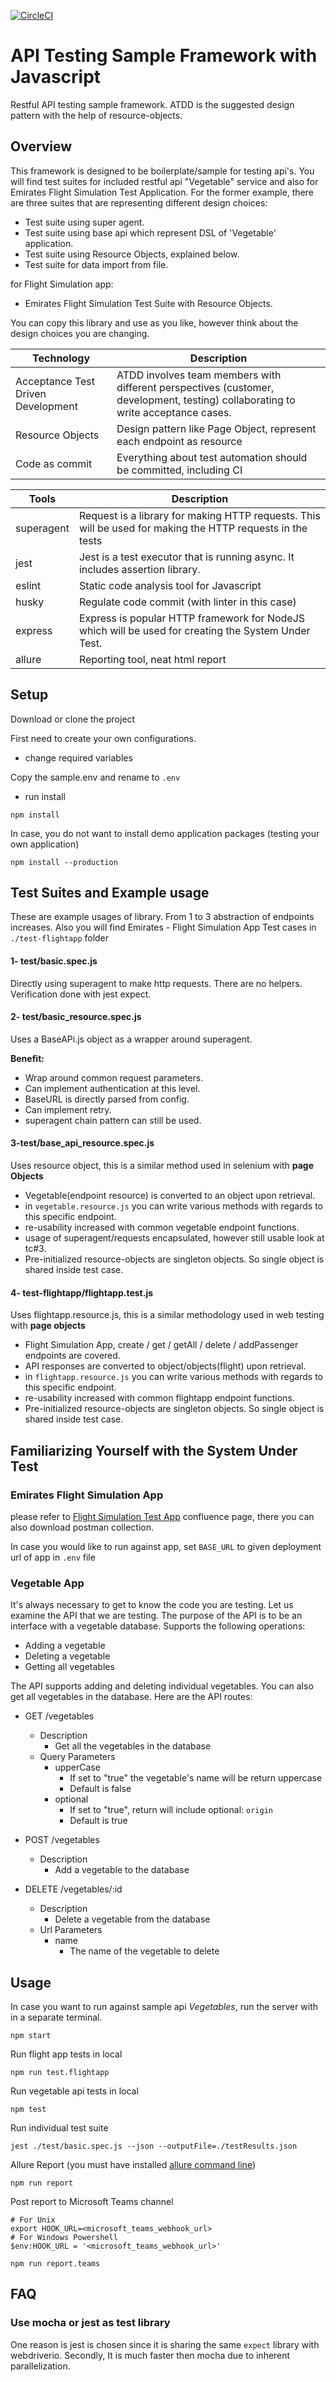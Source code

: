 [![CircleCI](https://circleci.com/gh/serhatbolsu/api-test-javascript-jest-boilerplate.svg?style=svg)](https://circleci.com/gh/serhatbolsu/api-test-javascript-jest-boilerplate)
# API Testing Sample Framework with Javascript
Restful API testing sample framework. ATDD is the suggested design pattern with the help of resource-objects.
 
## Overview

This framework is designed to be boilerplate/sample for testing api's.
You will find test suites for included restful api "Vegetable" service and 
also for Emirates Flight Simulation Test Application. 
For the former example, there are three suites that are representing different design choices:
- Test suite using super agent.
- Test suite using base api which represent DSL of 'Vegetable' application.
- Test suite using Resource Objects, explained below.
- Test suite for data import from file.

for Flight Simulation app:
- Emirates Flight Simulation Test Suite with Resource Objects.

You can copy this library and use as you like, however think about the design choices you are changing.

| Technology | Description | 
| ---------- | ----------- |
| Acceptance Test Driven Development | ATDD involves team members with different perspectives (customer, development, testing) collaborating to write acceptance cases. |
| Resource Objects | Design pattern like Page Object, represent each endpoint as resource | 
| Code as commit | Everything about test automation should be committed, including CI | 

| Tools | Description |
| --- | --- |
| superagent | Request is a library for making HTTP requests. This will be used for making the HTTP requests in the tests |
| jest | Jest is a test executor that is running async. It includes assertion library. |
| eslint | Static code analysis tool for Javascript |
| husky | Regulate code commit (with linter in this case) |
| express | Express is popular HTTP framework for NodeJS which will be used for creating the System Under Test. |
| allure | Reporting tool, neat html report |

## Setup
Download or clone the project

First need to create your own configurations.
- change required variables

Copy the sample.env and rename to `.env`
- run install

```npm install```

In case, you do not want to install demo application packages (testing your own application)

```npm install --production```

## Test Suites and Example usage
These are example usages of library. From 1 to 3 abstraction of endpoints increases.
Also you will find Emirates - Flight Simulation App Test cases in `./test-flightapp` folder

#### 1- test/basic.spec.js
Directly using superagent to make http requests.
There are no helpers. Verification done with jest expect.

#### 2- test/basic_resource.spec.js
Uses a BaseAPi.js object as a wrapper around superagent.

**Benefit:**

- Wrap around common request parameters.
- Can implement authentication at this level.
- BaseURL is directly parsed from config.
- Can implement retry.
- superagent chain pattern can still be used.

#### 3-test/base_api_resource.spec.js
Uses resource object, this is a similar method used in selenium with **page Objects**

- Vegetable(endpoint resource) is converted to an object upon retrieval.
- in `vegetable.resource.js` you can write various methods with regards to this specific endpoint.
- re-usability increased with common vegetable endpoint functions.
- usage of superagent/requests encapsulated, however still usable look at tc#3.
- Pre-initialized resource-objects are singleton objects. So single object is shared inside test case.

#### 4- test-flightapp/flightapp.test.js
Uses flightapp.resource.js, this is a similar methodology used in web testing with **page objects**

- Flight Simulation App, create / get / getAll / delete / addPassenger endpoints are covered.
- API responses are converted to object/objects(flight) upon retrieval.
- in `flightapp.resource.js` you can write various methods with regards to this specific endpoint.
- re-usability increased with common flightapp endpoint functions.
- Pre-initialized resource-objects are singleton objects. So single object is shared inside test case.

## Familiarizing Yourself with the System Under Test
### Emirates Flight Simulation App
 please refer to [Flight Simulation Test App](https://confluence.emirates.com/display/IC/04.+Flight+Simulation+Test+App)
  confluence page, there you can also download postman collection.

In case you would like to run against app, set `BASE_URL` to given deployment url of app in `.env` file


### Vegetable App
It's always necessary to get to know the code you are testing. 
Let us examine the API that we are testing. The purpose of the API is to be an interface with a vegetable database. 
Supports the following operations:

- Adding a vegetable
- Deleting a vegetable
- Getting all vegetables

The API supports adding and deleting individual vegetables. You can also get all vegetables in the database. Here are the API routes:

* GET /vegetables
    * Description
        * Get all the vegetables in the database
    * Query Parameters
        * upperCase
            * If set to "true" the vegetable's name will be return uppercase
            * Default is false
        * optional
            * If set to "true", return will include optional: `origin`
            * Default is true

* POST /vegetables
    * Description
        * Add a vegetable to the database

* DELETE /vegetables/:id
    * Description
        * Delete a vegetable from the database
    * Url Parameters
        * name
            * The name of the vegetable to delete 

## Usage
In case you want to run against sample api *Vegetables*, 
run the server with in a separate terminal.

```npm start```

Run flight app tests in local

```npm run test.flightapp```

Run vegetable api tests in local

```npm test```

Run individual test suite

```jest ./test/basic.spec.js --json --outputFile=./testResults.json```

Allure Report
(you must have installed [allure command line](https://docs.qameta.io/allure/#_get_started))

```npm run report```

Post report to Microsoft Teams channel
```
# For Unix
export HOOK_URL=<microsoft_teams_webhook_url>
# For Windows Powershell
$env:HOOK_URL = '<microsoft_teams_webhook_url>'

npm run report.teams
```

## FAQ
### Use mocha or jest as test library
One reason is jest is chosen since it is sharing the same `expect` library with webdriverio. 
Secondly, It is much faster then mocha due to inherent parallelization.
